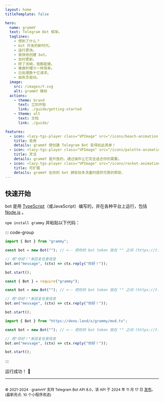 ```yaml
---
layout: home
titleTemplate: false

hero:
  name: grammY
  text: Telegram Bot 框架。
  taglines:
    - 想到了什么？
    - bot 开发的新时代。
    - 运行更快。
    - 愉快地创建 bot。
    - 及时更新。
    - 除了洗碗，我都能做。
    - 像做柠檬汁一样简单。
    - 已处理数十亿请求。
    - 由执念驱动。
  image:
    src: /images/Y.svg
    alt: grammY 徽标
  actions:
    - theme: brand
      text: 立刻开始
      link: ./guide/getting-started
    - theme: alt
      text: 文档
      link: ./guide/

features:
  - icon: <lazy-tgs-player class="VPImage" src="/icons/beach-animation.tgs"><img src="/icons/beach.svg" alt="beach animation"></lazy-tgs-player>
    title: 易用
    details: grammY 使创建 Telegram Bot 变得如此简单！
  - icon: <lazy-tgs-player class="VPImage" src="/icons/palette-animation.tgs"><img src="/icons/palette.svg" alt="palette animation"></lazy-tgs-player>
    title: 灵活
    details: grammY 是开放的，通过插件让它完全适合你的需要。
  - icon: <lazy-tgs-player class="VPImage" src="/icons/rocket-animation.tgs"><img src="/icons/rocket.svg" alt="rocket animation"></lazy-tgs-player>
    title: 可扩展
    details: grammY 在你的 bot 拥有较多流量时提供可靠的帮助.
---
```


<!-- markdownlint-disable no-inline-html -->

## 快速开始

bot 是用 [TypeScript](https://www.typescriptlang.org)（或JavaScript）编写的，并在各种平台上运行，包括 [Node.js](https://nodejs.org) 。

`npm install grammy` 并粘贴以下代码：

::: code-group

```ts [TypeScript]
import { Bot } from "grammy";

const bot = new Bot(""); // <-- 把你的 bot token 放在 "" 之间 (https://t.me/BotFather)

// 用"你好！"来回复任意信息
bot.on("message", (ctx) => ctx.reply("你好！"));

bot.start();
```

```js [JavaScript]
const { Bot } = require("grammy");

const bot = new Bot(""); // <-- 把你的 bot token 放在 "" 之间 (https://t.me/BotFather)

// 用"你好！"来回复任意信息
bot.on("message", (ctx) => ctx.reply("你好！"));

bot.start();
```

```ts [Deno]
import { Bot } from "https://deno.land/x/grammy/mod.ts";

const bot = new Bot(""); // <-- 把你的 bot token 放在 "" 之间 (https://t.me/BotFather)

// 用"你好！"来回复任意信息
bot.on("message", (ctx) => ctx.reply("你好！"));

bot.start();
```

:::

运行成功！ :tada:

<footer id="home-footer">

---

<ClientOnly>
  <ThankYou :s="[
    '感谢 ',
    '{name}',
    ' 成为 grammY 的贡献者。',
    ' 创建了 grammY。'
  ]" />
</ClientOnly>

<div style="font-size: 0.75rem; display: flex; justify-content: center;">

© 2021-2024 &middot; grammY 支持 Telegram Bot API 8.0，该 API 于 2024 年 11 月 17 日 [发布](https://core.telegram.org/bots/api#november-17-2024)。
(最新亮点: 10 个小程序改进)

</div>
</footer>
